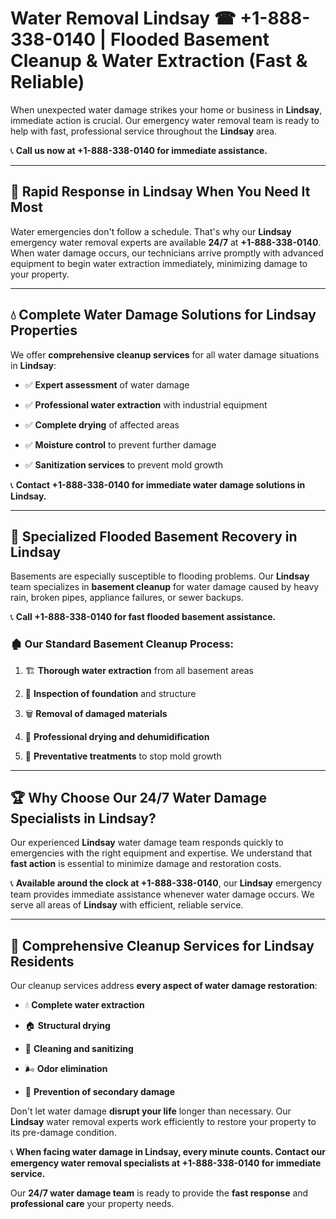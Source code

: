 # Water Removal Lindsay ☎ +1-888-338-0140 | Flooded Basement Cleanup & Water Extraction (Fast & Reliable)

When unexpected water damage strikes your home or business in **Lindsay**, immediate action is crucial. Our emergency water removal team is ready to help with fast, professional service throughout the **Lindsay** area. 

📞 **Call us now at +1-888-338-0140 for immediate assistance.**
---
## 🚀 Rapid Response in Lindsay When You Need It Most
Water emergencies don't follow a schedule. That's why our **Lindsay** emergency water removal experts are available **24/7** at **+1-888-338-0140**. When water damage occurs, our technicians arrive promptly with advanced equipment to begin water extraction immediately, minimizing damage to your property.
---
## 💧 Complete Water Damage Solutions for Lindsay Properties
We offer **comprehensive cleanup services** for all water damage situations in **Lindsay**:
- ✅ **Expert assessment** of water damage  
- ✅ **Professional water extraction** with industrial equipment  
- ✅ **Complete drying** of affected areas  
- ✅ **Moisture control** to prevent further damage  
- ✅ **Sanitization services** to prevent mold growth  
📞 **Contact +1-888-338-0140 for immediate water damage solutions in Lindsay.**
---
## 🌊 Specialized Flooded Basement Recovery in Lindsay
Basements are especially susceptible to flooding problems. Our **Lindsay** team specializes in **basement cleanup** for water damage caused by heavy rain, broken pipes, appliance failures, or sewer backups. 
📞 **Call +1-888-338-0140 for fast flooded basement assistance.**
### 🏚️ Our Standard Basement Cleanup Process:
1. 🏗️ **Thorough water extraction** from all basement areas  
2. 🔎 **Inspection of foundation** and structure  
3. 🗑️ **Removal of damaged materials**  
4. 💨 **Professional drying and dehumidification**  
5. 🚫 **Preventative treatments** to stop mold growth  
---
## 🏆 Why Choose Our 24/7 Water Damage Specialists in Lindsay?
Our experienced **Lindsay** water damage team responds quickly to emergencies with the right equipment and expertise. We understand that **fast action** is essential to minimize damage and restoration costs.
📞 **Available around the clock at +1-888-338-0140**, our **Lindsay** emergency team provides immediate assistance whenever water damage occurs. We serve all areas of **Lindsay** with efficient, reliable service.
---
## 🧹 Comprehensive Cleanup Services for Lindsay Residents
Our cleanup services address **every aspect of water damage restoration**:
- 💧 **Complete water extraction**  
- 🏠 **Structural drying**  
- 🧼 **Cleaning and sanitizing**  
- 🌬️ **Odor elimination**  
- 🚫 **Prevention of secondary damage**  
Don't let water damage **disrupt your life** longer than necessary. Our **Lindsay** water removal experts work efficiently to restore your property to its pre-damage condition.
📞 **When facing water damage in Lindsay, every minute counts. Contact our emergency water removal specialists at +1-888-338-0140 for immediate service.**
Our **24/7 water damage team** is ready to provide the **fast response** and **professional care** your property needs.
